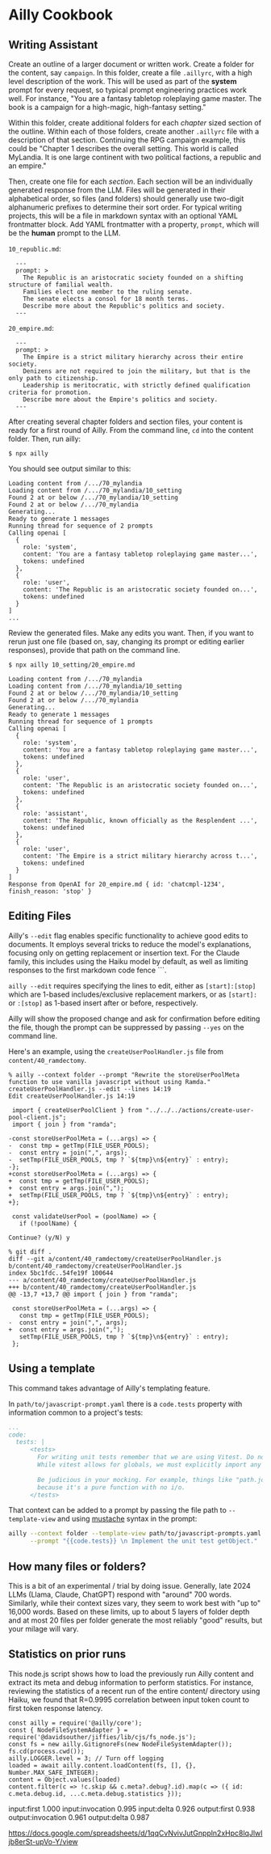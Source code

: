 # Ailly Cookbook

## Writing Assistant

Create an outline of a larger document or written work.
Create a folder for the content, say `campaign`.
In this folder, create a file `.aillyrc`, with a high level description of the work.
This will be used as part of the **system** prompt for every request, so typical prompt engineering practices work well.
For instance, "You are a fantasy tabletop roleplaying game master. The book is a campaign for a high-magic, high-fantasy setting."

Within this folder, create additional folders for each _chapter_ sized section of the outline.
Within each of those folders, create another `.aillyrc` file with a description of that section.
Continuing the RPG campaign example, this could be "Chapter 1 describes the overall setting. This world is called MyLandia. It is one large continent with two political factions, a republic and an empire."

Then, create one file for each _section_.
Each section will be an individually generated response from the LLM.
Files will be generated in their alphabetical order, so files (and folders) should generally use two-digit alphanumeric prefixes to determine their sort order.
For typical writing projects, this will be a file in markdown syntax with an optional YAML frontmatter block.
Add YAML frontmatter with a property, `prompt`, which will be the **human** prompt to the LLM.

`10_republic.md`:

```
  ---
  prompt: >
    The Republic is an aristocratic society founded on a shifting structure of familial wealth.
    Families elect one member to the ruling senate.
    The senate elects a consol for 18 month terms.
    Describe more about the Republic's politics and society.
  ---
```

`20_empire.md`:

```
  ---
  prompt: >
    The Empire is a strict military hierarchy across their entire society.
    Denizens are not required to join the military, but that is the only path to citizenship.
    Leadership is meritocratic, with strictly defined qualification criteria for promotion.
    Describe more about the Empire's politics and society.
  ---
```

After creating several chapter folders and section files, your content is ready for a first round of Ailly.
From the command line, `cd` into the content folder. Then, run ailly:

```
$ npx ailly
```

You should see output similar to this:

```
Loading content from /.../70_mylandia
Loading content from /.../70_mylandia/10_setting
Found 2 at or below /.../70_mylandia/10_setting
Found 2 at or below /.../70_mylandia
Generating...
Ready to generate 1 messages
Running thread for sequence of 2 prompts
Calling openai [
  {
    role: 'system',
    content: 'You are a fantasy tabletop roleplaying game master...',
    tokens: undefined
  },
  {
    role: 'user',
    content: 'The Republic is an aristocratic society founded on...',
    tokens: undefined
  }
]
...
```

Review the generated files. Make any edits you want. Then, if you want to rerun just one file (based on, say, changing its prompt or editing earlier responses), provide that path on the command line.

```
$ npx ailly 10_setting/20_empire.md

Loading content from /.../70_mylandia
Loading content from /.../70_mylandia/10_setting
Found 2 at or below /.../70_mylandia/10_setting
Found 2 at or below /.../70_mylandia
Generating...
Ready to generate 1 messages
Running thread for sequence of 1 prompts
Calling openai [
  {
    role: 'system',
    content: 'You are a fantasy tabletop roleplaying game master...',
    tokens: undefined
  },
  {
    role: 'user',
    content: 'The Republic is an aristocratic society founded on...',
    tokens: undefined
  },
  {
    role: 'assistant',
    content: 'The Republic, known officially as the Resplendent ...',
    tokens: undefined
  },
  {
    role: 'user',
    content: 'The Empire is a strict military hierarchy across t...',
    tokens: undefined
  }
]
Response from OpenAI for 20_empire.md { id: 'chatcmpl-1234', finish_reason: 'stop' }
```

## Editing Files

Ailly's `--edit` flag enables specific functionality to achieve good edits to documents.
It employs several tricks to reduce the model's explanations, focusing only on getting replacement or insertion text. For the Claude family, this includes using the Haiku model by default, as well as limiting responses to the first markdown code fence ```.

`ailly --edit` requires specifying the lines to edit, either as `[start]:[stop]` which are 1-based includes/exclusive replacement markers, or as `[start]:` or `:[stop]` as 1-based insert after or before, respectively.

Ailly will show the proposed change and ask for confirmation before editing the file, though the prompt can be suppressed by passing `--yes` on the command line.

Here's an example, using the `createUserPoolHandler.js` file from `content/40_ramdectomy`.

```
% ailly --context folder --prompt "Rewrite the storeUserPoolMeta function to use vanilla javascript without using Ramda." createUserPoolHandler.js --edit --lines 14:19
Edit createUserPoolHandler.js 14:19

 import { createUserPoolClient } from "../../../actions/create-user-pool-client.js";
 import { join } from "ramda";

-const storeUserPoolMeta = (...args) => {
-  const tmp = getTmp(FILE_USER_POOLS);
-  const entry = join(",", args);
-  setTmp(FILE_USER_POOLS, tmp ? `${tmp}\n${entry}` : entry);
-};
+const storeUserPoolMeta = (...args) => {
+  const tmp = getTmp(FILE_USER_POOLS);
+  const entry = args.join(",");
+  setTmp(FILE_USER_POOLS, tmp ? `${tmp}\n${entry}` : entry);
+};

 const validateUserPool = (poolName) => {
   if (!poolName) {

Continue? (y/N) y

% git diff .
diff --git a/content/40_ramdectomy/createUserPoolHandler.js b/content/40_ramdectomy/createUserPoolHandler.js
index 5bc1fdc..54fe19f 100644
--- a/content/40_ramdectomy/createUserPoolHandler.js
+++ b/content/40_ramdectomy/createUserPoolHandler.js
@@ -13,7 +13,7 @@ import { join } from "ramda";

 const storeUserPoolMeta = (...args) => {
   const tmp = getTmp(FILE_USER_POOLS);
-  const entry = join(",", args);
+  const entry = args.join(",");
   setTmp(FILE_USER_POOLS, tmp ? `${tmp}\n${entry}` : entry);
 };
```

## Using a template
This command takes advantage of Ailly's templating feature.

In `path/to/javascript-prompt.yaml` there is a `code.tests` property with information common to a project's tests:
```yaml
...
code:
  tests: |
      <tests>
        For writing unit tests remember that we are using Vitest. Do not import any mocking libraries other than those provided by vitest. Vitest requires that test methods (describe, it, expect, etc.) are explicitly imported. They are not added to the global environment. If you're not sure about the vitest API at any time, please let me know rather than making assumptions. Be sure to use the latest EcmaScript, not Typescript.
        While vitest allows for globals, we must explicitly import any vitest functions.
        
        Be judicious in your mocking. For example, things like "path.join" probably don't need to be mocked
        because it's a pure function with no i/o.
      </tests>
```

That context can be added to a prompt by passing the file path to `--template-view` and using [mustache](https://mustache.github.io/) syntax in the prompt:

```bash
ailly --context folder --template-view path/to/javascript-prompts.yaml \
      --prompt "{{code.tests}} \n Implement the unit test getObject."
```

## How many files or folders?

This is a bit of an experimental / trial by doing issue.
Generally, late 2024 LLMs (Llama, Claude, ChatGPT) respond with "around" 700 words.
Similarly, while their context sizes vary, they seem to work best with "up to" 16,000 words.
Based on these limits, up to about 5 layers of folder depth and at most 20 files per folder generate the most reliably "good" results, but your milage will vary.

## Statistics on prior runs

This node.js script shows how to load the previously run Ailly content and extract its meta and debug information to perform statistics. For instance, reviewing the statistics of a recent run of the entire content/ directory using Haiku, we found that R=0.9995 correlation between input token count to first token response latency.

```
const ailly = require('@ailly/core');
const { NodeFileSystemAdapter } = require('@davidsouther/jiffies/lib/cjs/fs_node.js');
const fs = new ailly.GitignoreFs(new NodeFileSystemAdapter());
fs.cd(process.cwd());
ailly.LOGGER.level = 3; // Turn off logging
loaded = await ailly.content.loadContent(fs, [], {}, Number.MAX_SAFE_INTEGER);
content = Object.values(loaded)
content.filter(c => !c.skip && c.meta?.debug?.id).map(c => ({ id: c.meta.debug.id, ...c.meta.debug.statistics }));
```

input:first 1.000
input:invocation 0.995
input:delta 0.926
output:first 0.938
output:invocation 0.961
output:delta 0.987

https://docs.google.com/spreadsheets/d/1qqCvNvivJutGnppln2xHpc8lqJlwIjb8erSt-upVo-Y/view

